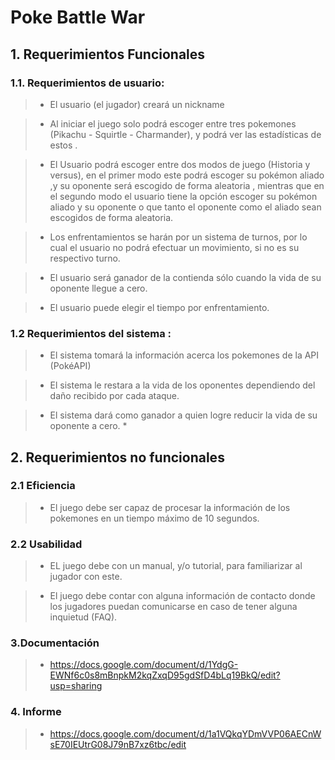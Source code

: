 # Poke Battle War

## 1. Requerimientos Funcionales
### 1.1. Requerimientos de usuario:

>*  El usuario (el jugador) creará un nickname 

>*  Al iniciar el juego solo podrá escoger entre tres pokemones (Pikachu - Squirtle - Charmander), y podrá ver las estadísticas                   de estos .

>*  El Usuario podrá escoger entre dos modos de juego (Historia y versus), en el primer modo este podrá escoger su pokémon aliado            ,y su oponente será escogido de forma aleatoria , mientras que en el segundo modo el usuario tiene la opción  escoger su pokémon    aliado y su oponente o que tanto el oponente como el aliado sean escogidos de forma aleatoria.

>* Los enfrentamientos se harán por un sistema de turnos, por lo cual el usuario no  podrá  efectuar un movimiento, si no es su                                    respectivo turno.

>* El usuario será ganador de la  contienda sólo cuando la vida de su oponente llegue  a  cero.

>* El usuario puede elegir  el tiempo por enfrentamiento.

### 1.2 Requerimientos del sistema :
>* El sistema tomará la información acerca los pokemones de la API (PokéAPI)

>* El sistema le restara a la vida de los oponentes dependiendo del daño recibido por cada ataque. 

>* El sistema dará como  ganador a quien logre reducir la vida de su oponente a  cero. *


 ## 2. Requerimientos no funcionales 

### 2.1 Eficiencia 
>* El juego debe ser capaz de procesar la información de los pokemones  en un tiempo máximo de 10 segundos.

### 2.2 Usabilidad
> * EL juego debe con un manual, y/o  tutorial, para familiarizar al jugador con este.

> * El juego debe contar con alguna información de contacto donde los jugadores puedan comunicarse en caso de tener alguna      inquietud (FAQ).

### 3.Documentación
>* https://docs.google.com/document/d/1YdgG-EWNf6c0s8mBnpkM2kqZxqD95gdSfD4bLq19BkQ/edit?usp=sharing

### 4. Informe 
>* https://docs.google.com/document/d/1a1VQkqYDmVVP06AECnWsE70IEUtrG08J79nB7xz6tbc/edit
